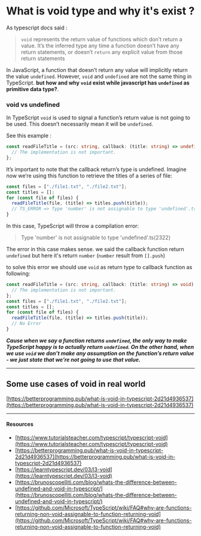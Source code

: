# What is void type and why it's exist ?

As typescript docs said :

> `void` represents the return value of functions which don’t return a value. It’s the inferred type any time a function doesn’t have any return statements, or doesn’t `return` any explicit value from those return statements

In JavaScript, a function that doesn’t return any value will implicitly return the value `undefined`. However, `void` and `undefined` are not the same thing in TypeScript. **but how and why `void` exist while javascript has `undefined` as primitive data type?**.

### void vs undefined

In TypeScript `void` is used to signal a function’s return value is not going to be used. This doesn’t necessarily mean it will be `undefined`.

See this example :

```typescript
const readFileTitle = (src: string, callback: (title: string) => undefined) => {
  // The implementation is not important.
};
```

It’s important to note that the callback return’s type is undefined. Imagine now we’re using this function to retrieve the titles of a series of file:

```typescript
const files = ["./file1.txt", "./file2.txt"];
const titles = [];
for (const file of files) {
  readFileTitle(file, (title) => titles.push(title));
  // TS_ERROR => Type 'number' is not assignable to type 'undefined'.ts(2322)
}
```

In this case, TypeScript will throw a compilation error:

> Type 'number' is not assignable to type 'undefined'.ts(2322)

The error in this case makes sense. we said the callback function return `undefined` but here it's return `number` (`number` result from `[].push`)

to solve this error we should use `void` as return type to callback function as following:

```typescript
const readFileTitle = (src: string, callback: (title: string) => void) => {
  // The implementation is not important.
};
const files = ["./file1.txt", "./file2.txt"];
const titles = [];
for (const file of files) {
  readFileTitle(file, (title) => titles.push(title));
  // No Error
}
```

**_Cause when we say a function returns `undefined`, the only way to make TypeScript happy is to actually return `undefined`. On the other hand, when we use `void` we don’t make any assumption on the function’s return value - we just state that we’re not going to use that value._**

<hr />

## Some use cases of void in real world

[https://betterprogramming.pub/what-is-void-in-typescript-2d21d4936537](https://betterprogramming.pub/what-is-void-in-typescript-2d21d4936537)

<hr />

#### Resources

- [https://www.tutorialsteacher.com/typescript/typescript-void](https://www.tutorialsteacher.com/typescript/typescript-void)
- [https://betterprogramming.pub/what-is-void-in-typescript-2d21d4936537](https://betterprogramming.pub/what-is-void-in-typescript-2d21d4936537)
- [https://learntypescript.dev/03/l3-void](https://learntypescript.dev/03/l3-void)
- [https://brunoscopelliti.com/blog/whats-the-difference-between-undefined-and-void-in-typescript/](https://brunoscopelliti.com/blog/whats-the-difference-between-undefined-and-void-in-typescript/)
- [https://github.com/Microsoft/TypeScript/wiki/FAQ#why-are-functions-returning-non-void-assignable-to-function-returning-void](https://github.com/Microsoft/TypeScript/wiki/FAQ#why-are-functions-returning-non-void-assignable-to-function-returning-void)
